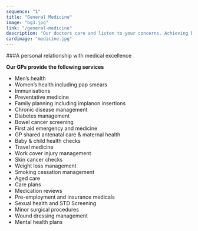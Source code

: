 ```yaml
---
sequence: "1"
title: "General Medicine"
image: "bg3.jpg"
link: "/general-medicine"
description: "Our doctors care and listen to your concerns. Achieving better health care one patient at a time."
cardimage: "medicine.jpg"
---
```


###A personal relationship with medical excellence 
<br>

**Our GPs provide the following services**

- Men’s health
- Women’s health including pap smears
- Immunisations
- Preventative medicine
- Family planning including implanon insertions
- Chronic disease management
- Diabetes management
- Bowel cancer screening
- First aid emergency and medicine
- GP shared antenatal care & maternal health
- Baby & child health checks
- Travel medicine
- Work cover injury management
- Skin cancer checks
- Weight loss management
- Smoking cessation management
- Aged care
- Care plans
- Medication reviews
- Pre-employment and insurance medicals
- Sexual health and STD Screening
- Minor surgical procedures
- Wound dressing management
- Mental health plans
